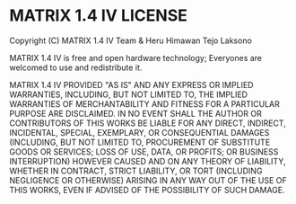 MATRIX 1.4 IV LICENSE
======================

Copyright (C) MATRIX 1.4 IV Team & Heru Himawan Tejo Laksono

MATRIX 1.4 IV is free and open hardware technology; Everyones are welcomed to
use and redistribute it.

MATRIX 1.4 IV PROVIDED "AS IS" AND ANY EXPRESS OR IMPLIED WARRANTIES,
INCLUDING, BUT NOT LIMITED TO, THE IMPLIED WARRANTIES OF MERCHANTABILITY AND
FITNESS FOR A PARTICULAR PURPOSE ARE DISCLAIMED. IN NO EVENT SHALL THE AUTHOR
OR CONTRIBUTORS OF THIS WORKS BE LIABLE FOR ANY DIRECT, INDIRECT, INCIDENTAL,
SPECIAL, EXEMPLARY, OR CONSEQUENTIAL DAMAGES (INCLUDING, BUT NOT LIMITED TO,
PROCUREMENT OF SUBSTITUTE GOODS OR SERVICES; LOSS OF USE, DATA, OR PROFITS; OR
BUSINESS INTERRUPTION) HOWEVER CAUSED AND ON ANY THEORY OF LIABILITY, WHETHER
IN CONTRACT, STRICT LIABILITY, OR TORT (INCLUDING NEGLIGENCE OR OTHERWISE)
ARISING IN ANY WAY OUT OF THE USE OF THIS WORKS, EVEN IF ADVISED OF THE
POSSIBILITY OF SUCH DAMAGE.
